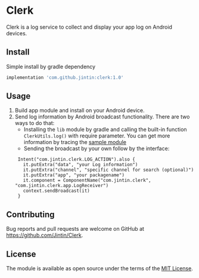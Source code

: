 # Clerk
Clerk is a log service to collect and display your app log on Android devices.

## Install
Simple install by gradle dependency
```groovy
implementation 'com.github.jintin:clerk:1.0'
```

## Usage
1. Build app module and install on your Android device.
2. Send log information by Android broadcast functionality. There are two ways to do that:
   - Installing the `lib` module by gradle and calling the built-in function `ClerkUtils.log()` with require parameter. You can get more information by tracing the [sample module](https://github.com/Jintin/Clerk/tree/master/sample)
   - Sending the broadcast by your own follow by the interface:
   ```
    Intent("com.jintin.clerk.LOG_ACTION").also {
      it.putExtra("data", "your Log information")
      it.putExtra("channel", "specific channel for search (optional)")
      it.putExtra("app", "your packagename")
      it.component = ComponentName("com.jintin.clerk", "com.jintin.clerk.app.LogReceiver")
      context.sendBroadcast(it)
    }
   ```

## Contributing
Bug reports and pull requests are welcome on GitHub at <https://github.com/Jintin/Clerk>.

## License
The module is available as open source under the terms of the [MIT License](http://opensource.org/licenses/MIT).
